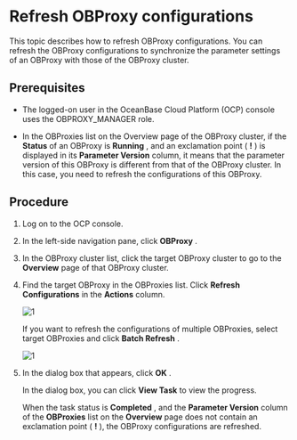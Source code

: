 Refresh OBProxy configurations
===================================================

This topic describes how to refresh OBProxy configurations. You can refresh the OBProxy configurations to synchronize the parameter settings of an OBProxy with those of the OBProxy cluster.

Prerequisites
----------------------------------

* The logged-on user in the OceanBase Cloud Platform (OCP) console uses the OBPROXY_MANAGER role.

* In the OBProxies list on the Overview page of the OBProxy cluster, if the **Status** of an OBProxy is **Running** , and an exclamation point ( **!** ) is displayed in its **Parameter Version** column, it means that the parameter version of this OBProxy is different from that of the OBProxy cluster. In this case, you need to refresh the configurations of this OBProxy.

Procedure
------------------------------

1. Log on to the OCP console.

2. In the left-side navigation pane, click **OBProxy** .

3. In the OBProxy cluster list, click the target OBProxy cluster to go to the **Overview** page of that OBProxy cluster.

4. Find the target OBProxy in the OBProxies list. Click **Refresh Configurations** in the **Actions** column.

   ![1](https://help-static-aliyun-doc.aliyuncs.com/assets/img/en-US/0804306461/p399684.png)

   If you want to refresh the configurations of multiple OBProxies, select target OBProxies and click **Batch Refresh** .

   ![1](https://help-static-aliyun-doc.aliyuncs.com/assets/img/en-US/0804306461/p399685.png)

5. In the dialog box that appears, click **OK** .

   In the dialog box, you can click **View Task** to view the progress.

   When the task status is **Completed** , and the **Parameter Version** column of the **OBProxies** list on the **Overview** page does not contain an exclamation point ( **!** ), the OBProxy configurations are refreshed.
